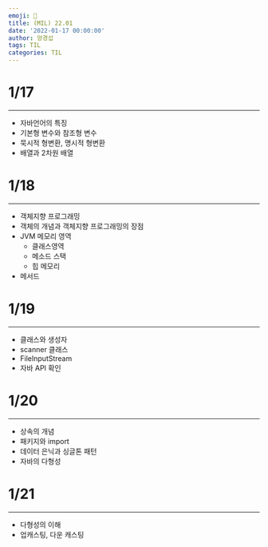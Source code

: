```yaml
---
emoji: 🎄
title: (MIL) 22.01
date: '2022-01-17 00:00:00'
author: 양경섭
tags: TIL
categories: TIL
---
```


# 1/17

---

- 자바언어의 특징
- 기본형 변수와 참조형 변수
- 묵시적 형변환, 명시적 형변환
- 배열과 2차원 배열

# 1/18

---

- 객체지향 프로그래밍
- 객체의 개념과 객체지향 프로그래밍의 장점
- JVM 메모리 영역
  - 클래스영역
  - 메소드 스택
  - 힙 메모리
- 메서드

# 1/19

---

- 클래스와 생성자
- scanner 클래스
- FileInputStream
- 자바 API 확인

# 1/20

---

- 상속의 개념
- 패키지와 import
- 데이터 은닉과 싱글톤 패턴
- 자바의 다형성

# 1/21

---

- 다형성의 이해
- 업캐스팅, 다운 캐스팅
